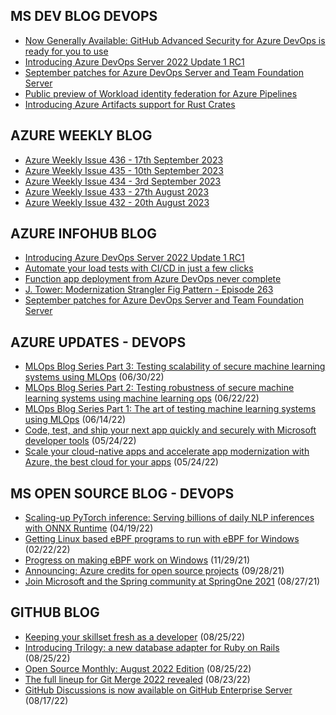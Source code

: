 ## MS DEV BLOG DEVOPS 

<!-- DEVBLOGDEVOPS:START -->
- [Now Generally Available: GitHub Advanced Security for Azure DevOps is ready for you to use](https://devblogs.microsoft.com/devops/now-generally-available-github-advanced-security-for-azure-devops-is-ready-for-you-to-use/)
- [Introducing Azure DevOps Server 2022 Update 1 RC1](https://devblogs.microsoft.com/devops/introducing-azure-devops-server-2022-update-1-rc1/)
- [September patches for Azure DevOps Server and Team Foundation Server](https://devblogs.microsoft.com/devops/september-patches-for-azure-devops-server-2/)
- [Public preview of Workload identity federation for Azure Pipelines](https://devblogs.microsoft.com/devops/public-preview-of-workload-identity-federation-for-azure-pipelines/)
- [Introducing Azure Artifacts support for Rust Crates](https://devblogs.microsoft.com/devops/introducing-azure-artifacts-support-for-rust-crates/)
<!-- DEVBLOGDEVOPS:END -->


## AZURE WEEKLY BLOG

<!-- AZUREWEEKLY:START -->
- [Azure Weekly Issue 436 - 17th September 2023](https://azureweekly.info/issue-436.html)
- [Azure Weekly Issue 435 - 10th September 2023](https://azureweekly.info/issue-435.html)
- [Azure Weekly Issue 434 - 3rd September 2023](https://azureweekly.info/issue-434.html)
- [Azure Weekly Issue 433 - 27th August 2023](https://azureweekly.info/issue-433.html)
- [Azure Weekly Issue 432 - 20th August 2023](https://azureweekly.info/issue-432.html)
<!-- AZUREWEEKLY:END -->

## AZURE INFOHUB BLOG 

<!-- AZUREINFOHUB:START -->
- [Introducing Azure DevOps Server 2022 Update 1 RC1](https://devblogs.microsoft.com/devops/introducing-azure-devops-server-2022-update-1-rc1/)
- [Automate your load tests with CI/CD in just a few clicks](https://techcommunity.microsoft.com/t5/apps-on-azure-blog/automate-your-load-tests-with-ci-cd-in-just-a-few-clicks/ba-p/3931185)
- [Function app deployment from Azure DevOps never complete](https://techcommunity.microsoft.com/t5/apps-on-azure-blog/function-app-deployment-from-azure-devops-never-complete/ba-p/3912288)
- [J. Tower: Modernization Strangler Fig Pattern - Episode 263](http://feed.azuredevops.show/j-tower-modernization-strangler-fig-pattern-episode-263)
- [September patches for Azure DevOps Server and Team Foundation Server](https://devblogs.microsoft.com/devops/september-patches-for-azure-devops-server-2/)
<!-- AZUREINFOHUB:END -->


## AZURE UPDATES - DEVOPS 

<!-- AZUREUPDATES:START -->

 - [MLOps Blog Series Part 3: Testing scalability of secure machine learning systems using MLOps](https://azure.microsoft.com/blog/mlops-blog-series-part-3-testing-scalability-of-secure-machine-learning-systems-using-mlops/) (06/30/22)
 - [MLOps Blog Series Part 2: Testing robustness of secure machine learning systems using machine learning ops](https://azure.microsoft.com/blog/mlops-blog-series-part-2-testing-robustness-of-secure-machine-learning-systems-using-machine-learning-ops/) (06/22/22)
 - [MLOps Blog Series Part 1: The art of testing machine learning systems using MLOps](https://azure.microsoft.com/blog/mlops-blog-series-part-1-the-art-of-testing-machine-learning-systems-using-mlops/) (06/14/22)
 - [Code, test, and ship your next app quickly and securely with Microsoft developer tools](https://azure.microsoft.com/blog/code-test-and-ship-your-next-app-quickly-and-securely-with-microsoft-developer-tools/) (05/24/22)
 - [Scale your cloud-native apps and accelerate app modernization with Azure, the best cloud for your apps](https://azure.microsoft.com/blog/scale-your-cloudnative-apps-and-accelerate-app-modernization-with-azure-the-best-cloud-for-your-apps/) (05/24/22)
<!-- AZUREUPDATES:END -->


## MS OPEN SOURCE BLOG - DEVOPS 

<!-- MSOPENSOURCEBLOG:START -->

 - [Scaling-up PyTorch inference: Serving billions of daily NLP inferences with ONNX Runtime](https://cloudblogs.microsoft.com/opensource/2022/04/19/scaling-up-pytorch-inference-serving-billions-of-daily-nlp-inferences-with-onnx-runtime/) (04/19/22)
 - [Getting Linux based eBPF programs to run with eBPF for Windows](https://cloudblogs.microsoft.com/opensource/2022/02/22/getting-linux-based-ebpf-programs-to-run-with-ebpf-for-windows/) (02/22/22)
 - [Progress on making eBPF work on Windows](https://cloudblogs.microsoft.com/opensource/2021/11/29/progress-on-making-ebpf-work-on-windows/) (11/29/21)
 - [Announcing: Azure credits for open source projects](https://cloudblogs.microsoft.com/opensource/2021/09/28/announcing-azure-credits-for-open-source-projects/) (09/28/21)
 - [Join Microsoft and the Spring community at SpringOne 2021](https://cloudblogs.microsoft.com/opensource/2021/08/27/join-microsoft-and-the-spring-community-at-springone-2021/) (08/27/21)
<!-- MSOPENSOURCEBLOG:END -->


## GITHUB BLOG


<!-- GITHUB:START -->

 - [Keeping your skillset fresh as a developer](https://github.blog/2022-08-25-keeping-your-skillset-fresh-as-a-developer/) (08/25/22)
 - [Introducing Trilogy: a new database adapter for Ruby on Rails](https://github.blog/2022-08-25-introducing-trilogy-a-new-database-adapter-for-ruby-on-rails/) (08/25/22)
 - [Open Source Monthly: August 2022 Edition](https://github.blog/2022-08-25-open-source-monthly-august-2022-edition/) (08/25/22)
 - [The full lineup for Git Merge 2022 revealed](https://github.blog/2022-08-23-the-full-lineup-for-git-merge-2022-revealed/) (08/23/22)
 - [GitHub Discussions is now available on GitHub Enterprise Server](https://github.blog/2022-08-17-github-discussions-is-now-available-on-github-enterprise-server/) (08/17/22)
<!-- GITHUB:END -->
